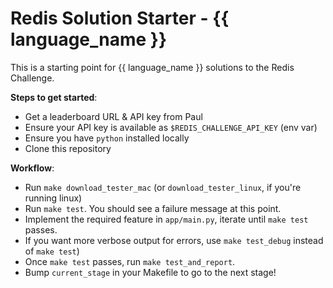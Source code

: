 # Redis Solution Starter - {{ language_name }}

This is a starting point for {{ language_name }} solutions to the Redis Challenge.

**Steps to get started**:

- Get a leaderboard URL & API key from Paul
- Ensure your API key is available as `$REDIS_CHALLENGE_API_KEY`
(env var)
- Ensure you have `python` installed locally
- Clone this repository

**Workflow**:

- Run `make download_tester_mac` (or `download_tester_linux`, if you're running
  linux)
- Run `make test`. You should see a failure message at this point.
- Implement the required feature in `app/main.py`, iterate until `make test`
  passes.
- If you want more verbose output for errors, use `make test_debug` instead of
  `make test`)
- Once `make test` passes, run `make test_and_report`.
- Bump `current_stage` in your Makefile to go to the next stage!
